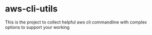 # aws-cli-utils
This is the project to collect helpful aws cli commandline with complex options to support your working
